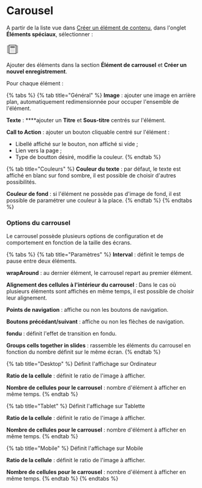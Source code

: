 # Carousel

A partir de la liste vue dans [Créer un élément de contenu](../creer-un-element-de-contenu.md), dans l'onglet **Éléments spéciaux**, sélectionner : 

![Carrousel](../../.gitbook/assets/image%20%2829%29.png)

Ajouter des éléments dans la section **Élément de carrousel** et **Créer un nouvel enregistrement**.

Pour chaque élément :

{% tabs %}
{% tab title="Général" %}
**Image** : ajouter une image en arrière plan, automatiquement redimensionnée pour occuper l'ensemble de l'élément.

**Texte** : ****ajouter un **Titre** et **Sous-titre** centrés sur l'élément.

**Call to Action** : ajouter un bouton cliquable centré sur l'élément :

* Libellé affiché sur le bouton, non affiché si vide ;
* Lien vers la page ;
* Type de boutton désiré, modifie la couleur.
{% endtab %}

{% tab title="Couleurs" %}
**Couleur du texte** : par défaut, le texte est affiché en blanc sur fond sombre, il est possible de choisir d'autres possibilités.

**Couleur de fond** : si l'élément ne possède pas d'image de fond, il est possible de paramétrer une couleur à la place.
{% endtab %}
{% endtabs %}

### Options du carrousel

Le carrousel possède plusieurs options de configuration et de comportement en fonction de la taille des écrans.

{% tabs %}
{% tab title="Paramètres" %}
**Interval** : définit le temps de pause entre deux éléments.

**wrapAround** : au dernier élément, le carrousel repart au premier élément.

**Alignement des cellules à l'intérieur du carrousel** : Dans le cas où plusieurs éléments sont affichés en même temps, il est possible de choisir leur alignement.

**Points de navigation** : affiche ou non les boutons de navigation.

**Boutons précédant/suivant** : affiche ou non les flèches de navigation.

**fondu** : définit l'effet de transition en fondu.

**Groups cells together in slides** : rassemble les éléments du carrousel en fonction du nombre définit sur le même écran.
{% endtab %}

{% tab title="Desktop" %}
Définit l'affichage sur Ordinateur

**Ratio de la cellule** : définit le ratio de l'image à afficher.

**Nombre de cellules pour le carrousel** : nombre d'élément à afficher en même temps.
{% endtab %}

{% tab title="Tablet" %}
Définit l'affichage sur Tablette

**Ratio de la cellule** : définit le ratio de l'image à afficher.

**Nombre de cellules pour le carrousel** : nombre d'élément à afficher en même temps.
{% endtab %}

{% tab title="Mobile" %}
Définit l'affichage sur Mobile

**Ratio de la cellule** : définit le ratio de l'image à afficher.

**Nombre de cellules pour le carrousel** : nombre d'élément à afficher en même temps.
{% endtab %}
{% endtabs %}

